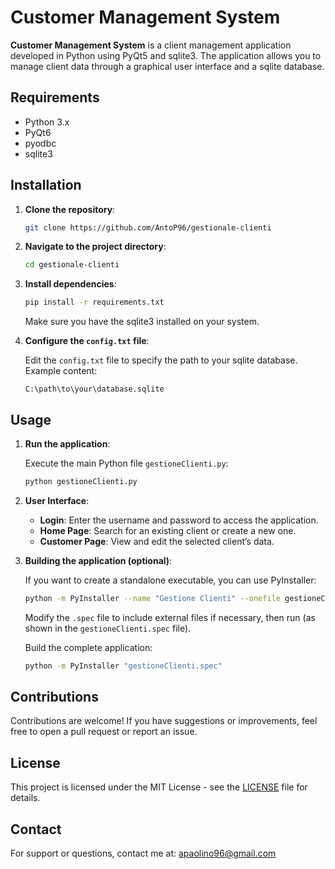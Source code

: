 # Customer Management System

**Customer Management System** is a client management application developed in Python using PyQt5 and sqlite3. The application allows you to manage client data through a graphical user interface and a sqlite database.

## Requirements

- Python 3.x
- PyQt6
- pyodbc
- sqlite3

## Installation

1. **Clone the repository**:

    ```bash
    git clone https://github.com/AntoP96/gestionale-clienti
    ```

2. **Navigate to the project directory**:

    ```bash
    cd gestionale-clienti
    ```

3. **Install dependencies**:

    ```bash
    pip install -r requirements.txt
    ```

    Make sure you have the sqlite3 installed on your system.

4. **Configure the `config.txt` file**:

    Edit the `config.txt` file to specify the path to your sqlite database. Example content:

    ```
    C:\path\to\your\database.sqlite
    ```

## Usage

1. **Run the application**:

    Execute the main Python file `gestioneClienti.py`:

    ```bash
    python gestioneClienti.py
    ```

2. **User Interface**:

    - **Login**: Enter the username and password to access the application.
    - **Home Page**: Search for an existing client or create a new one.
    - **Customer Page**: View and edit the selected client’s data.

3. **Building the application (optional)**:

    If you want to create a standalone executable, you can use PyInstaller:

    ```bash
    python -m PyInstaller --name "Gestione Clienti" --onefile gestioneClienti.py
    ```

    Modify the `.spec` file to include external files if necessary, then run (as shown in the `gestioneClienti.spec` file).

    Build the complete application:

    ```bash
    python -m PyInstaller "gestioneClienti.spec"
    ```

## Contributions

Contributions are welcome! If you have suggestions or improvements, feel free to open a pull request or report an issue.

## License

This project is licensed under the MIT License - see the [LICENSE](LICENSE) file for details.

## Contact

For support or questions, contact me at: [apaolino96@gmail.com](mailto:apaolino96@gmail.com)
